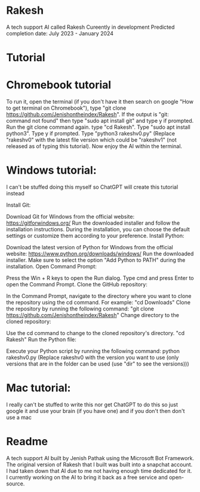 # Rakesh
A tech support AI called Rakesh
Cureently in development
Predicted completion date: July 2023 - January 2024

# Tutorial
# Chromebook tutorial
To run it, open the terminal (if you don't have it then search on google "How to get terminal on Chromebook"), type "git clone https://github.com/Jenishontheindex/Rakesh". If the output is "git: command not found" then type "sudo apt install git" and type y if prompted. Run the git clone command again. type "cd Rakesh". Type "sudo apt install python3". Type y if prompted.  Type "python3 rakeshv0.py" (Replace "rakeshv0" with the latest file version which could be "rakeshv1" (not released as of typing this tutorial). Now enjoy the AI within the terminal.

# Windows tutorial:
I can't be stuffed doing this myself so ChatGPT will create this tutorial instead

Install Git:

Download Git for Windows from the official website: https://gitforwindows.org/
Run the downloaded installer and follow the installation instructions.
During the installation, you can choose the default settings or customize them according to your preference.
Install Python:

Download the latest version of Python for Windows from the official website: https://www.python.org/downloads/windows/
Run the downloaded installer.
Make sure to select the option "Add Python to PATH" during the installation.
Open Command Prompt:

Press the Win + R keys to open the Run dialog.
Type cmd and press Enter to open the Command Prompt.
Clone the GitHub repository:

In the Command Prompt, navigate to the directory where you want to clone the repository using the cd command. For example:
"cd Downloads"
Clone the repository by running the following command:
"git clone https://github.com/Jenishontheindex/Rakesh"
Change directory to the cloned repository:

Use the cd command to change to the cloned repository's directory.
"cd Rakesh"
Run the Python file:

Execute your Python script by running the following command:
python rakeshv0.py (Replace rakeshv0 with the version you want to use (only versions that are in the folder can be used (use "dir" to see the versions)))

# Mac tutorial:
I really can't be stuffed to write this nor get ChatGPT to do this so just google it and use your brain (if you have one) and if you don't then don't use a mac



# Readme
A tech support AI built by Jenish Pathak using the Microsoft Bot Framework.
The original version of Rakesh that I built was built into a snapchat account. I had taken down that AI due to me not having enough time dedicated for it. I currently working on the AI to bring it back as a free service and open-source.
